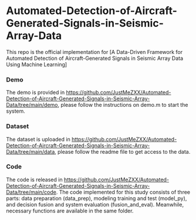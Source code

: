 # Automated-Detection-of-Aircraft-Generated-Signals-in-Seismic-Array-Data

This repo is the official implementation for [A Data-Driven Framework for Automated Detection of Aircraft-Generated Signals in Seismic Array Data Using Machine Learning]

### Demo
The demo is provided in https://github.com/JustMeZXX/Automated-Detection-of-Aircraft-Generated-Signals-in-Seismic-Array-Data/tree/main/demo, please follow the instructions on demo.m to start the system. 

### Dataset
The dataset is uploaded in https://github.com/JustMeZXX/Automated-Detection-of-Aircraft-Generated-Signals-in-Seismic-Array-Data/tree/main/data, please follow the readme file to get access to the data.

### Code
The code is released in https://github.com/JustMeZXX/Automated-Detection-of-Aircraft-Generated-Signals-in-Seismic-Array-Data/tree/main/code. The code implemented for this study consists of three parts: data preparation (data_prep), modeling training and test (model_py), and decision fusion and system evaluation (fusion_and_eval). Meanwhile, necessary functions are available in the same folder.

